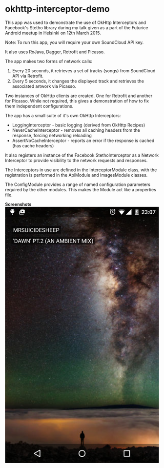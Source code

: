 okhttp-interceptor-demo
=======================

This app was used to demonstrate the use of OkHttp Interceptors and Facebook's Stetho library during
 my talk given as a part of the Futurice Android meetup in Helsinki on 12th March 2015.

Note: To run this app, you will require your own SoundCloud API key.

It also uses RxJava, Dagger, Retrofit and Picasso.

The app makes two forms of network calls:

1. Every 20 seconds, it retrieves a set of tracks (songs) from SoundCloud API via Retrofit.
2. Every 5 seconds, it changes the displayed track and retrieves the associated artwork via Picasso.

Two instances of OkHttp clients are created. One for Retrofit and another for Picasso. While not required,
this gives a demonstration of how to fix them independent configurations. 

The app has a small suite of it's own OkHttp Interceptors:

* LoggingInterceptor - basic logging (derived from OkHttp Recipes)
* NeverCacheInterceptor - removes all caching headers from the response, forcing networking reloading
* AssertNoCacheInterceptor - reports an error if the response is cached (has cache headers)

It also registers an instance of the Facebook StethoInterceptor as a Network Interceptor to provide visibility to the network requests and responses.

The Interceptors in use are defined in the InterceptorModule class, with the registration is performed in the ApiModule and ImagesModule classes.

The ConfigModule provides a range of named configuration parameters required by the other modules. This makes the Module act like a properties file.

**Screenshots**
![An example screenshot](https://github.com/peter-tackage/assets/raw/master/screenshots/okhttp-interceptor-demo/Screenshot_2015-03-31-23-07-20.png)
